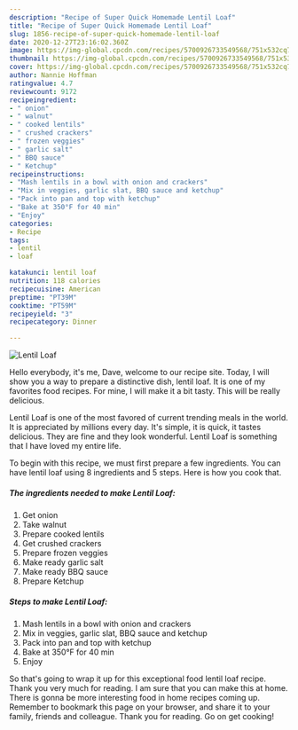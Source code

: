 ```yaml
---
description: "Recipe of Super Quick Homemade Lentil Loaf"
title: "Recipe of Super Quick Homemade Lentil Loaf"
slug: 1856-recipe-of-super-quick-homemade-lentil-loaf
date: 2020-12-27T23:16:02.360Z
image: https://img-global.cpcdn.com/recipes/5700926733549568/751x532cq70/lentil-loaf-recipe-main-photo.jpg
thumbnail: https://img-global.cpcdn.com/recipes/5700926733549568/751x532cq70/lentil-loaf-recipe-main-photo.jpg
cover: https://img-global.cpcdn.com/recipes/5700926733549568/751x532cq70/lentil-loaf-recipe-main-photo.jpg
author: Nannie Hoffman
ratingvalue: 4.7
reviewcount: 9172
recipeingredient:
- " onion"
- " walnut"
- " cooked lentils"
- " crushed crackers"
- " frozen veggies"
- " garlic salt"
- " BBQ sauce"
- " Ketchup"
recipeinstructions:
- "Mash lentils in a bowl with onion and crackers"
- "Mix in veggies, garlic slat, BBQ sauce and ketchup"
- "Pack into pan and top with ketchup"
- "Bake at 350°F for 40 min"
- "Enjoy"
categories:
- Recipe
tags:
- lentil
- loaf

katakunci: lentil loaf 
nutrition: 118 calories
recipecuisine: American
preptime: "PT39M"
cooktime: "PT59M"
recipeyield: "3"
recipecategory: Dinner

---
```



![Lentil Loaf](https://img-global.cpcdn.com/recipes/5700926733549568/751x532cq70/lentil-loaf-recipe-main-photo.jpg)

Hello everybody, it's me, Dave, welcome to our recipe site. Today, I will show you a way to prepare a distinctive dish, lentil loaf. It is one of my favorites food recipes. For mine, I will make it a bit tasty. This will be really delicious.

Lentil Loaf is one of the most favored of current trending meals in the world. It is appreciated by millions every day. It's simple, it is quick, it tastes delicious. They are fine and they look wonderful. Lentil Loaf is something that I have loved my entire life.




To begin with this recipe, we must first prepare a few ingredients. You can have lentil loaf using 8 ingredients and 5 steps. Here is how you cook that.

<!--inarticleads1-->

##### The ingredients needed to make Lentil Loaf:

1. Get  onion
1. Take  walnut
1. Prepare  cooked lentils
1. Get  crushed crackers
1. Prepare  frozen veggies
1. Make ready  garlic salt
1. Make ready  BBQ sauce
1. Prepare  Ketchup




<!--inarticleads2-->

##### Steps to make Lentil Loaf:

1. Mash lentils in a bowl with onion and crackers
1. Mix in veggies, garlic slat, BBQ sauce and ketchup
1. Pack into pan and top with ketchup
1. Bake at 350°F for 40 min
1. Enjoy




So that's going to wrap it up for this exceptional food lentil loaf recipe. Thank you very much for reading. I am sure that you can make this at home. There is gonna be more interesting food in home recipes coming up. Remember to bookmark this page on your browser, and share it to your family, friends and colleague. Thank you for reading. Go on get cooking!
